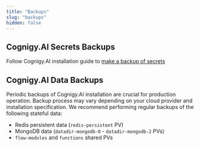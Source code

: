 ```yaml
---
title: "Backups"
slug: "backups"
hidden: false
---
```


## Cognigy.AI Secrets Backups
Follow Cognigy.AI installation guide to [make a backup of secrets](https://github.com/Cognigy/cognigy-ai-helm-chart#cognigyai-secrets-backup)

## Cognigy.AI Data Backups

Periodic backups of Cognigy.AI installation are crucial for production operation. Backup process may vary depending on your cloud provider and installation specification. We recommend performing regular backups of the following stateful data:

- Redis persistent data (`redis-persistent` PV)
- MongoDB data (`datadir-mongodb-0` - `datadir-mongodb-2` PVs)
- `flow-modules` and `functions` shared PVs

